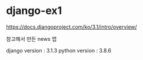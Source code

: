 # django-ex1

https://docs.djangoproject.com/ko/3.1/intro/overview/  

참고해서 만든 news 앱

django version : 3.1.3
python version : 3.8.6
